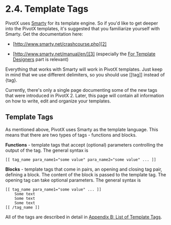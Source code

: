 # 2.4. Template Tags

PivotX uses [Smarty][1] for its template engine. So if you'd like to get deeper into the PivotX 
templates, it's suggested that you familiarize yourself with Smarty. Get the documentation here: 

*   [http://www.smarty.net/crashcourse.php][2]

*   [http://www.smarty.net/manual/en/][3] (especially the [For Template Designers][4] part is relevant)

Everything that works with Smarty will work in PivotX templates. Just keep in mind that we use 
different delimiters, so you should use [[tag]] instead of {tag}. 

Currently, there's only a single page documenting some of the new tags that were introduced in PivotX 2. 
Later, this page will contain all information on how to write, edit and organize your templates.   


## Template Tags

As mentioned above, PivotX uses Smarty as the template language. This means that there are two types
of tags - functions and blocks. 

**Functions** - template tags that accept (optional) parameters controlling the output of the 
tag. The general syntax is

    [[ tag_name para_name1="some value" para_name2="some value" ... ]]

**Blocks** - template tags that come in pairs, an opening and closing tag pair, defining a block. The content 
of the block is passed to the template tag. The opening tag can take optional parameters. The general syntax is 

    [[ tag_name para_name1="some value" ... ]]  
        Some text  
        Some text  
        Some text  
    [[ /tag_name ]]

All of the tags are described in detail in [Appendix B: List of Template Tags][5].

 [1]: http://smarty.php.net "http://smarty.php.net"
 [2]: http://www.smarty.net/crashcourse.php "http://www.smarty.net/crashcourse.php"
 [3]: http://www.smarty.net/manual/en/ "http://www.smarty.net/manual/en/"
 [4]: http://www.smarty.net/manual/en/smarty.for.designers.php "http://www.smarty.net/manual/en/smarty.for.designers.php"
 [5]: /page/app-b/ "Appendix B: List of Template Tags"
